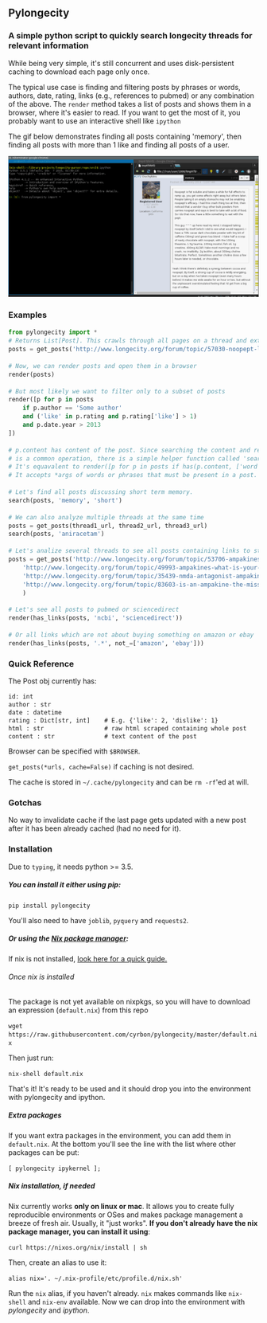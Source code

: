 ## Pylongecity
### A simple python script to quickly search longecity threads for relevant information


While being very simple, it's still concurrent and uses disk-persistent caching to download each page only once.


The typical use case is finding and filtering posts by phrases or words, authors, date, rating, links (e.g., references to pubmed) or any combination of the above. The `render` method takes a list of posts and shows them in a browser, where it's easier to read. If you want to get the most of it, you probably want to use an interactive shell like `ipython`

The gif below demonstrates finding all posts containing 'memory', then finding all posts with more than 1 like and finding all posts of a user.

![demo](demo.gif)

### Examples

```python
from pylongecity import *
# Returns List[Post]. This crawls through all pages on a thread and extracts a list of posts.
posts = get_posts('http://www.longecity.org/forum/topic/57030-noopept-long-term-experience-more-than-a-simple-nootropic/')

# Now, we can render posts and open them in a browser
render(posts)

# But most likely we want to filter only to a subset of posts
render([p for p in posts
	if p.author == 'Some author'
    and ('like' in p.rating and p.rating['like'] > 1)
    and p.date.year > 2013
])

# p.content has content of the post. Since searching the content and rending results
# is a common operation, there is a simple helper function called 'search'. 
# It's equavalent to render([p for p in posts if has(p.content, ['word']))
# It accepts *args of words or phrases that must be present in a post. 

# Let's find all posts discussing short term memory.  
search(posts, 'memory', 'short')

# We can also analyze multiple threads at the same time
posts = get_posts(thread1_url, thread2_url, thread3_url)
search(posts, 'aniracetam')

# Let's analize several threads to see all posts containing links to studies
posts = get_posts('http://www.longecity.org/forum/topic/53706-ampakines/',
	'http://www.longecity.org/forum/topic/49993-ampakines-what-is-your-honest-opinion/',
	'http://www.longecity.org/forum/topic/35439-nmda-antagonist-ampakine/',
    'http://www.longecity.org/forum/topic/83603-is-an-ampakine-the-missing-piece-of-ciltp/'
    )
 
# Let's see all posts to pubmed or sciencedirect
render(has_links(posts, 'ncbi', 'sciencedirect'))

# Or all links which are not about buying something on amazon or ebay
render(has_links(posts, '.*', not_=['amazon', 'ebay']))


```

### Quick Reference

The Post obj currently has:

```
id: int
author : str
date : datetime            
rating : Dict[str, int]    # E.g. {'like': 2, 'dislike': 1}
html : str                 # raw html scraped containing whole post
content : str              # text content of the post
```

Browser can be specified with `$BROWSER`.

`get_posts(*urls, cache=False)` if caching is not desired.

The cache is stored in `~/.cache/pylongecity` and can be `rm -rf`'ed at will. 

### Gotchas

No way to invalidate cache if the last page gets updated with a new post after it has been already cached (had no need for it). 

### Installation

Due to `typing`, it needs python >= 3.5.

##### You can install it either using pip:

`pip install pylongecity`

You'll also need to have `joblib`, `pyquery` and `requests2`.

##### Or using the [Nix package manager](https://nixos.org/nix/):

If nix is not installed, [look here for a quick guide.](https://github.com/cyrbon/pylongecity#nix-installation-if-needed)

###### Once nix is installed

The package is not yet available on nixpkgs, so you will have to
download an expression (`default.nix`) from this repo

`wget https://raw.githubusercontent.com/cyrbon/pylongecity/master/default.nix`

Then just run:

`nix-shell default.nix`

That's it! It's ready to be used and it should drop you into the environment with pylongecity and ipython.

##### Extra packages

If you want extra packages in the environment, you can add them in `default.nix`. At the bottom you'll see the line with 
the list where other packages can be put:

`[ pylongecity ipykernel ];`

##### Nix installation, if needed

Nix currently works **only on linux or mac**. It allows you to create fully reproducible environments or OSes 
and makes package management a breeze of fresh air. Usually, it "just works". **If you don't already have the nix package manager, you can install it using**:

`curl https://nixos.org/nix/install | sh`

Then, create an alias to use it: 

`alias nix='. ~/.nix-profile/etc/profile.d/nix.sh'`

Run the `nix` alias, if you haven't already. 
`nix` makes commands like `nix-shell` and `nix-env` available.
Now we  can drop into the environment with *pylongecity* and  *ipython*.
